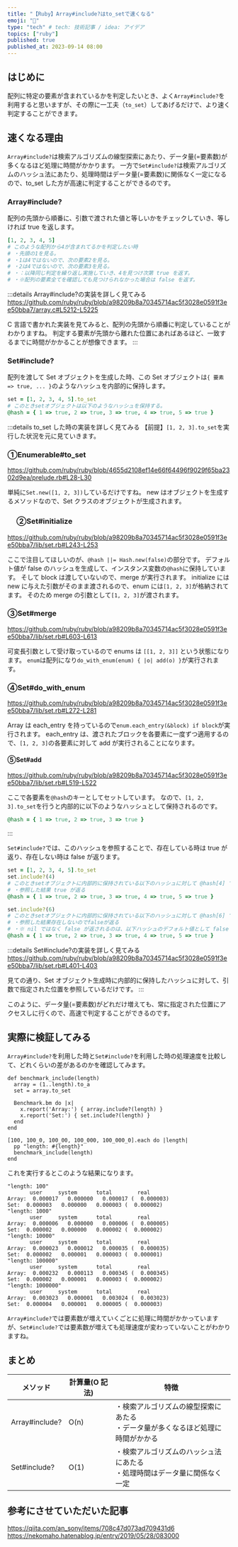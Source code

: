 ```yaml
---
title: "【Ruby】Array#include?はto_setで速くなる"
emoji: "💎"
type: "tech" # tech: 技術記事 / idea: アイデア
topics: ["ruby"]
published: true
published_at: 2023-09-14 08:00
---
```


## はじめに

配列に特定の要素が含まれているかを判定したいとき、よく`Array#include?`を利用すると思いますが、その際に一工夫（`to_set`）してあげるだけで、より速く判定することができます。

## 速くなる理由

`Array#include?`は検索アルゴリズムの線型探索にあたり、データ量(=要素数)が多くなるほど処理に時間がかかります。
一方で`Set#include?`は検索アルゴリズムのハッシュ法にあたり、処理時間はデータ量(=要素数)に関係なく一定になるので、to_set した方が高速に判定することができるのです。

### Array#include?

配列の先頭から順番に、引数で渡された値と等しいかをチェックしていき、等しければ true を返します。

```ruby
[1, 2, 3, 4, 5]
# このような配列から4が含まれてるかを判定したい時
# ・先頭の1を見る。
# ・1は4ではないので、次の要素2を見る。
# ・2は4ではないので、次の要素3を見る。
# ・：以降同じ判定を繰り返し実施していき、4を見つけ次第 true を返す。
# ・※配列の要素全てを確認しても見つけられなかった場合は false を返す。
```

:::details Array#include?の実装を詳しく見てみる
https://github.com/ruby/ruby/blob/a98209b8a70345714ac5f3028e0591f3ee50bba7/array.c#L5212-L5225

C 言語で書かれた実装を見てみると、配列の先頭から順番に判定していることがわかりますね。
判定する要素が先頭から離れた位置にあればあるほど、一致するまでに時間がかかることが想像できます。
:::

### Set#include?

配列を渡して Set オブジェクトを生成した時、この Set オブジェクトは`{ 要素 => true, ... }`のようなハッシュを内部的に保持します。

```ruby
set = [1, 2, 3, 4, 5].to_set
# このときsetオブジェクトは以下のようなハッシュを保持する。
@hash = { 1 => true, 2 => true, 3 => true, 4 => true, 5 => true }
```

:::details to_set した時の実装を詳しく見てみる
【前提】`[1, 2, 3].to_set`を実行した状況を元に見ていきます。

### ①Enumerable#to_set

https://github.com/ruby/ruby/blob/4655d2108ef14e66f64496f9029f65ba2302d9ea/prelude.rb#L28-L30

単純に`Set.new([1, 2, 3])`しているだけですね。
new はオブジェクトを生成するメソッドなので、Set クラスのオブジェクトが生成されます。

### 　 ②Set#initialize

https://github.com/ruby/ruby/blob/a98209b8a70345714ac5f3028e0591f3ee50bba7/lib/set.rb#L243-L253

ここで注目してほしいのが、`@hash ||= Hash.new(false)`の部分です。
デフォルト値が false のハッシュを生成して、インスタンス変数の`@hash`に保持しています。
そして block は渡していないので、merge が実行されます。
initialize には new に与えた引数がそのまま渡されるので、enum には`[1, 2, 3]`が格納されてます。
そのため merge の引数として`[1, 2, 3]`が渡されます。

### ③Set#merge

https://github.com/ruby/ruby/blob/a98209b8a70345714ac5f3028e0591f3ee50bba7/lib/set.rb#L603-L613

可変長引数として受け取っているので enums は `[[1, 2, 3]]` という状態になります。
`enum`は配列になり`do_with_enum(enum) { |o| add(o) }`が実行されます。

### ④Set#do_with_enum

https://github.com/ruby/ruby/blob/a98209b8a70345714ac5f3028e0591f3ee50bba7/lib/set.rb#L272-L281

Array は each_entry を持っているので`enum.each_entry(&block) if block`が実行されます。
each_entry は、渡されたブロックを各要素に一度ずつ適用するので、`[1, 2, 3]`の各要素に対して add が実行されることになります。

#### ⑤Set#add

https://github.com/ruby/ruby/blob/a98209b8a70345714ac5f3028e0591f3ee50bba7/lib/set.rb#L519-L522

ここで各要素を`@hash`のキーとしてセットしています。
なので、`[1, 2, 3].to_set`を行うと内部的に以下のようなハッシュとして保持されるのです。

```ruby
@hash = { 1 => true, 2 => true, 3 => true }
```

:::

`Set#include?`では、このハッシュを参照することで、存在している時は true が返り、存在しない時は false が返ります。

```ruby
set = [1, 2, 3, 4, 5].to_set
set.include?(4)
# このときsetオブジェクトに内部的に保持されている以下のハッシュに対して @hash[4] で参照する。
# ・参照した結果 true が返る
@hash = { 1 => true, 2 => true, 3 => true, 4 => true, 5 => true }

set.include?(6)
# このときsetオブジェクトに内部的に保持されている以下のハッシュに対して @hash[6] で参照する。
# ・参照した結果存在しないのでfalseが返る
# ・※ nil ではなく false が返されるのは、以下ハッシュのデフォルト値として false が設定されているためです。
@hash = { 1 => true, 2 => true, 3 => true, 4 => true, 5 => true }
```

:::details Set#include?の実装を詳しく見てみる
https://github.com/ruby/ruby/blob/a98209b8a70345714ac5f3028e0591f3ee50bba7/lib/set.rb#L401-L403

見ての通り、Set オブジェクト生成時に内部的に保持したハッシュに対して、引数で指定された位置を参照しているだけです。
:::

このように、データ量(=要素数)がどれだけ増えても、常に指定された位置にアクセスしに行くので、高速で判定することができるのです。

## 実際に検証してみる

`Array#include?`を利用した時と`Set#include?`を利用した時の処理速度を比較して、どれくらいの差があるのかを確認してみます。

```ruby:検証用コード
def benchmark_include(length)
  array = (1..length).to_a
  set = array.to_set

  Benchmark.bm do |x|
    x.report('Array:') { array.include?(length) }
    x.report('Set:') { set.include?(length) }
  end
end

[100, 100_0, 100_00, 100_000, 100_000_0].each do |length|
  pp "length: #{length}"
  benchmark_include(length)
end
```

これを実行するとこのような結果になります。

```ruby:結果
"length: 100"
       user     system      total        real
Array:  0.000017   0.000000   0.000017 (  0.000003)
Set:  0.000003   0.000000   0.000003 (  0.000002)
"length: 1000"
       user     system      total        real
Array:  0.000006   0.000000   0.000006 (  0.000005)
Set:  0.000002   0.000000   0.000002 (  0.000002)
"length: 10000"
       user     system      total        real
Array:  0.000023   0.000012   0.000035 (  0.000035)
Set:  0.000002   0.000001   0.000003 (  0.000001)
"length: 100000"
       user     system      total        real
Array:  0.000232   0.000113   0.000345 (  0.000345)
Set:  0.000002   0.000001   0.000003 (  0.000002)
"length: 1000000"
       user     system      total        real
Array:  0.003023   0.000001   0.003024 (  0.003023)
Set:  0.000004   0.000001   0.000005 (  0.000003)
```

`Array#include?`では要素数が増えていくごとに処理に時間がかかっていますが、`Set#include?`では要素数が増えても処理速度が変わっていないことがわかりますね。

## まとめ

| メソッド       | 計算量(O 記法) | 特徴                                                                                |
| -------------- | -------------- | ----------------------------------------------------------------------------------- |
| Array#include? | O(n)           | ・検索アルゴリズムの線型探索にあたる <br>・データ量が多くなるほど処理に時間がかかる |
| Set#include?   | O(1)           | ・検索アルゴリズムのハッシュ法にあたる <br> ・処理時間はデータ量に関係なく一定      |

## 参考にさせていただいた記事

https://qiita.com/an_sony/items/708c47d073ad709431d6
https://nekomaho.hatenablog.jp/entry/2019/05/28/083000
